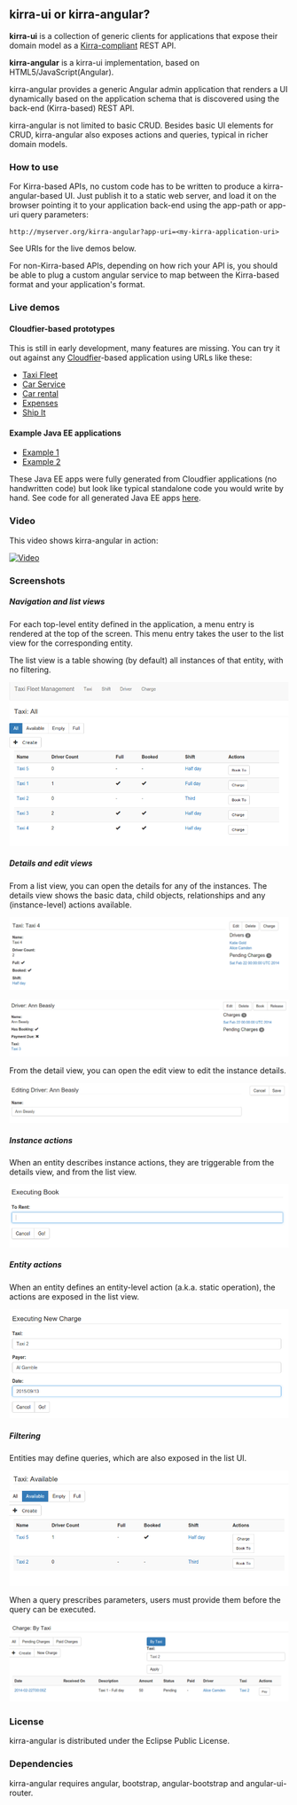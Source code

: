 ## kirra-ui or kirra-angular?

**kirra-ui** is a collection of generic clients for applications that expose their domain model as a [Kirra-compliant](///github.com/abstratt/kirra/blob/master/readme.md) REST API. 

**kirra-angular** is a kirra-ui implementation, based on HTML5/JavaScript(Angular). 

kirra-angular provides a generic Angular admin application that renders a UI dynamically based on the 
application schema that is discovered using the back-end (Kirra-based) REST API. 

kirra-angular is not limited to basic CRUD. Besides basic UI elements for CRUD, kirra-angular also exposes actions and queries, typical in richer domain models.

### How to use

For Kirra-based APIs, no custom code has to be written to produce a kirra-angular-based UI. Just publish it to a static web server,
and load it on the browser pointing it to your application back-end using the app-path or app-uri query parameters:

```
http://myserver.org/kirra-angular?app-uri=<my-kirra-application-uri>
```

See URIs for the live demos below.

For non-Kirra-based APIs, depending on how rich your API is, you should be able to plug a custom angular service to map
between the Kirra-based format and your application's format.

### Live demos

#### Cloudfier-based prototypes
This is still in early development, many features are missing. You can try it out against any [Cloudfier](http://cloudfier.com)-based application using URLs like these:

* [Taxi Fleet](http://develop.cloudfier.com/kirra-api/kirra-ng/?app-uri=http://develop.cloudfier.com/services/api-v2/test-cloudfier-examples-taxi-fleet)
* [Car Service](http://develop.cloudfier.com/kirra-api/kirra-ng/?app-uri=http://develop.cloudfier.com/services/api-v2/test-cloudfier-examples-carserv)
* [Car rental](http://develop.cloudfier.com/kirra-api/kirra-ng/?app-uri=http://develop.cloudfier.com/services/api-v2/test-cloudfier-examples-car-rental)
* [Expenses](http://develop.cloudfier.com/kirra-api/kirra-ng/?app-uri=http://develop.cloudfier.com/services/api-v2/test-cloudfier-examples-expenses)
* [Ship It](http://develop.cloudfier.com/kirra-api/kirra-ng/?app-uri=http://develop.cloudfier.com/services/api-v2/test-cloudfier-examples-shipit)

#### Example Java EE applications

* [Example 1](http://develop.cloudfier.com/kirra-api/kirra-ng/?app-uri=http://examples-abstratt.rhcloud.com)
* [Example 2](http://develop.cloudfier.com/kirra-api/kirra-ng/?app-uri=http://examples2-abstratt.rhcloud.com)

These Java EE apps were fully generated from Cloudfier applications (no handwritten code) but look like typical standalone code you would write by hand. See code for all generated Java EE apps [here](https://textuml.ci.cloudbees.com/job/codegen-examples-JEE/ws/jee/).

### Video

This video shows kirra-angular in action:

[![Video](http://img.youtube.com/vi/twHCj-WddB8/0.jpg)](https://www.youtube.com/watch?v=twHCj-WddB8&t=117)

### Screenshots  

##### Navigation and list views

For each top-level entity defined in the application, a menu entry is rendered at the top of the screen.
This menu entry takes the user to the list view for the corresponding entity.

The list view is a table showing (by default) all instances of that entity, with no filtering.

![Taxi All](docs/images/taxi-list-all.png)

##### Details and edit views

From a list view, you can open the details for any of the instances.
The details view shows the basic data, child objects, relationships
and any (instance-level) actions available.  

![Taxi details](docs/images/taxi-show.png)

![Driver details](docs/images/driver-show.png)

From the detail view, you can open the edit view to edit the instance details.  

![Driver details](docs/images/driver-edit.png)


##### Instance actions

 When an entity describes instance actions, they are triggerable from the details view, 
 and from the list view. 

![Driver booking a taxi](docs/images/driver-book.png)

##### Entity actions

When an entity defines an entity-level action (a.k.a. static operation), the actions are exposed in the list view.

![New charge](docs/images/new-charge.png) 


##### Filtering

Entities may define queries, which are also exposed in the list UI. 

![Taxi Avalable](docs/images/taxi-list-available.png)

When a query prescribes parameters, users must provide them before the query can be executed. 

![Taxi Avalable](docs/images/charge-list-by-taxi.png)

### License

kirra-angular is distributed under the Eclipse Public License. 

### Dependencies

kirra-angular requires angular, bootstrap, angular-bootstrap and angular-ui-router.

